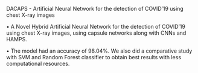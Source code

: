 DACAPS - Artificial Neural Network for the detection of COVID’19 using chest X-ray images


• A Novel Hybrid Artificial Neural Network for the detection of
COVID’19 using chest X-ray images, using capsule networks along with
CNNs and HAMPS.


• The model had an accuracy of 98.04%. We also did a comparative
study with SVM and Random Forest classifier to obtain best results
with less computational resources.
